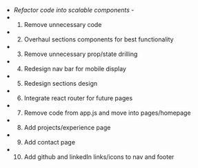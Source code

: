- *Refactor code into scalable components* -
- 1. Remove unnecessary code
- 2. Overhaul sections components for best functionality
- 3. Remove unnecessary prop/state drilling
- 4. Redesign nav bar for mobile display
- 5. Redesign sections design
- 6. Integrate react router for future pages
- 7. Remove code from app.js and move into pages/homepage
- 8. Add projects/experience page
- 9. Add contact page
- 10. Add github and linkedIn links/icons to nav and footer